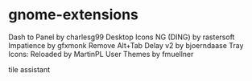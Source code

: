 # gnome-extensions

Dash to Panel by charlesg99
Desktop Icons NG (DING) by rastersoft
Impatience by gfxmonk
Remove Alt+Tab Delay v2 by bjoerndaase
Tray Icons: Reloaded by MartinPL
User Themes by fmuellner

tile assistant
